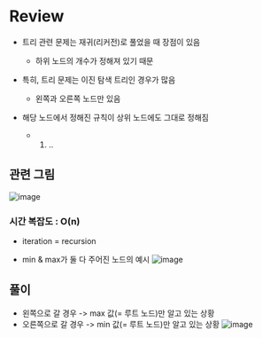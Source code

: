 # Review
- 트리 관련 문제는 재귀(리커전)로 풀었을 때 장점이 있음
  - 하위 노드의 개수가 정해져 있기 때문

- 특히, 트리 문제는 이진 탐색 트리인 경우가 많음
  - 왼쪽과 오른쪽 노드만 있음

- 해당 노드에서 정해진 규칙이 상위 노드에도 그대로 정해짐
  - 1. ..

## 관련 그림
![image](https://github.com/eunbileeme/algorithm/assets/103405457/ab006c40-8dda-4737-8871-29414ee92430)

### 시간 복잡도 : O(n)
- iteration = recursion

- min & max가 둘 다 주어진 노드의 예시
![image](https://github.com/eunbileeme/algorithm/assets/103405457/685ca9ad-59ff-4ef7-abce-285ec55e34ee)


## 풀이
- 왼쪽으로 갈 경우 -> max 값(= 루트 노드)만 알고 있는 상황
- 오른쪽으로 갈 경우 -> min 값(= 루트 노드)만 알고 있는 상황
![image](https://github.com/eunbileeme/algorithm/assets/103405457/91dad1d2-833c-4c74-886b-730016f617e3)
